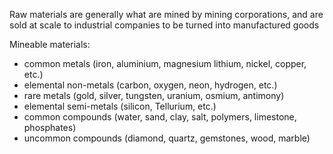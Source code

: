 Raw materials are generally what are mined by mining corporations, and are sold at scale to industrial companies to be turned into manufactured goods

Mineable materials:

- common metals (iron, aluminium, magnesium lithium, nickel, copper, etc.)
- elemental non-metals (carbon, oxygen, neon, hydrogen, etc.)
- rare metals (gold, silver, tungsten, uranium, osmium, antimony)
- elemental semi-metals (silicon, Tellurium, etc.)
- common compounds (water, sand, clay, salt, polymers, limestone, phosphates)
- uncommon compounds (diamond, quartz, gemstones, wood, marble)

